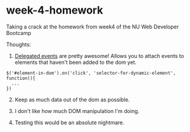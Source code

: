 # week-4-homework
Taking a crack at the homework from week4 of the NU Web Developer Bootcamp

Thoughts:

1) [Delegated events](https://learn.jquery.com/events/event-delegation/) are pretty awesome! Allows you to attach events to elements that haven't been added to the dom yet.

```
$('#element-in-dom').on('click', 'selector-for-dynamic-element', function(){
  ...
})
```

2) Keep as much data out of the dom as possible.

3) I don't like how much DOM manipulation I'm doing.

4) Testing this would be an absolute nightmare.
